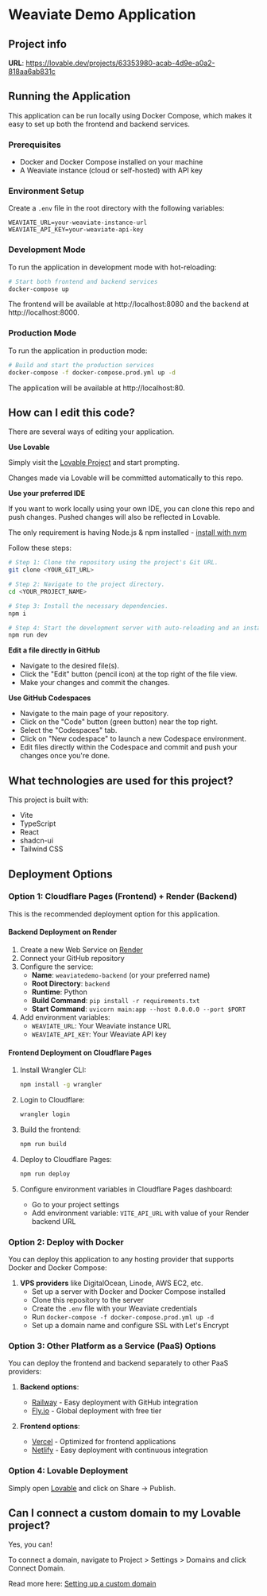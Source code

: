 # Weaviate Demo Application

## Project info

**URL**: https://lovable.dev/projects/63353980-acab-4d9e-a0a2-818aa6ab831c

## Running the Application

This application can be run locally using Docker Compose, which makes it easy to set up both the frontend and backend services.

### Prerequisites

- Docker and Docker Compose installed on your machine
- A Weaviate instance (cloud or self-hosted) with API key

### Environment Setup

Create a `.env` file in the root directory with the following variables:

```
WEAVIATE_URL=your-weaviate-instance-url
WEAVIATE_API_KEY=your-weaviate-api-key
```

### Development Mode

To run the application in development mode with hot-reloading:

```sh
# Start both frontend and backend services
docker-compose up
```

The frontend will be available at http://localhost:8080 and the backend at http://localhost:8000.

### Production Mode

To run the application in production mode:

```sh
# Build and start the production services
docker-compose -f docker-compose.prod.yml up -d
```

The application will be available at http://localhost:80.

## How can I edit this code?

There are several ways of editing your application.

**Use Lovable**

Simply visit the [Lovable Project](https://lovable.dev/projects/63353980-acab-4d9e-a0a2-818aa6ab831c) and start prompting.

Changes made via Lovable will be committed automatically to this repo.

**Use your preferred IDE**

If you want to work locally using your own IDE, you can clone this repo and push changes. Pushed changes will also be reflected in Lovable.

The only requirement is having Node.js & npm installed - [install with nvm](https://github.com/nvm-sh/nvm#installing-and-updating)

Follow these steps:

```sh
# Step 1: Clone the repository using the project's Git URL.
git clone <YOUR_GIT_URL>

# Step 2: Navigate to the project directory.
cd <YOUR_PROJECT_NAME>

# Step 3: Install the necessary dependencies.
npm i

# Step 4: Start the development server with auto-reloading and an instant preview.
npm run dev
```

**Edit a file directly in GitHub**

- Navigate to the desired file(s).
- Click the "Edit" button (pencil icon) at the top right of the file view.
- Make your changes and commit the changes.

**Use GitHub Codespaces**

- Navigate to the main page of your repository.
- Click on the "Code" button (green button) near the top right.
- Select the "Codespaces" tab.
- Click on "New codespace" to launch a new Codespace environment.
- Edit files directly within the Codespace and commit and push your changes once you're done.

## What technologies are used for this project?

This project is built with:

- Vite
- TypeScript
- React
- shadcn-ui
- Tailwind CSS

## Deployment Options

### Option 1: Cloudflare Pages (Frontend) + Render (Backend)

This is the recommended deployment option for this application.

#### Backend Deployment on Render

1. Create a new Web Service on [Render](https://render.com/)
2. Connect your GitHub repository
3. Configure the service:
   - **Name**: `weaviatedemo-backend` (or your preferred name)
   - **Root Directory**: `backend`
   - **Runtime**: Python
   - **Build Command**: `pip install -r requirements.txt`
   - **Start Command**: `uvicorn main:app --host 0.0.0.0 --port $PORT`
4. Add environment variables:
   - `WEAVIATE_URL`: Your Weaviate instance URL
   - `WEAVIATE_API_KEY`: Your Weaviate API key

#### Frontend Deployment on Cloudflare Pages

1. Install Wrangler CLI:
   ```sh
   npm install -g wrangler
   ```

2. Login to Cloudflare:
   ```sh
   wrangler login
   ```

3. Build the frontend:
   ```sh
   npm run build
   ```

4. Deploy to Cloudflare Pages:
   ```sh
   npm run deploy
   ```

5. Configure environment variables in Cloudflare Pages dashboard:
   - Go to your project settings
   - Add environment variable: `VITE_API_URL` with value of your Render backend URL

### Option 2: Deploy with Docker

You can deploy this application to any hosting provider that supports Docker and Docker Compose:

1. **VPS providers** like DigitalOcean, Linode, AWS EC2, etc.
   - Set up a server with Docker and Docker Compose installed
   - Clone this repository to the server
   - Create the `.env` file with your Weaviate credentials
   - Run `docker-compose -f docker-compose.prod.yml up -d`
   - Set up a domain name and configure SSL with Let's Encrypt

### Option 3: Other Platform as a Service (PaaS) Options

You can deploy the frontend and backend separately to other PaaS providers:

1. **Backend options**:
   - [Railway](https://railway.app/) - Easy deployment with GitHub integration
   - [Fly.io](https://fly.io/) - Global deployment with free tier

2. **Frontend options**:
   - [Vercel](https://vercel.com/) - Optimized for frontend applications
   - [Netlify](https://www.netlify.com/) - Easy deployment with continuous integration

### Option 4: Lovable Deployment

Simply open [Lovable](https://lovable.dev/projects/63353980-acab-4d9e-a0a2-818aa6ab831c) and click on Share -> Publish.

## Can I connect a custom domain to my Lovable project?

Yes, you can!

To connect a domain, navigate to Project > Settings > Domains and click Connect Domain.

Read more here: [Setting up a custom domain](https://docs.lovable.dev/tips-tricks/custom-domain#step-by-step-guide)
